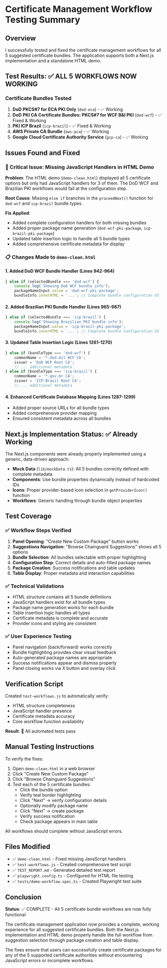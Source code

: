 # Certificate Management Workflow Testing Summary

## Overview
I successfully tested and fixed the certificate management workflows for all 5 suggested certificate bundles. The application supports both a Next.js implementation and a standalone HTML demo.

## Test Results: ✅ ALL 5 WORKFLOWS NOW WORKING

### Certificate Bundles Tested
1. **DoD PKCS#7 for ECA PKI Only** (`dod-eca`) - ✅ Working
2. **DoD PKI CA Certificate Bundles: PKCS#7 for WCF B&I PKI** (`dod-wcf`) - ✅ Fixed & Working
3. **PKI ICP Brazil** (`icp-brazil`) - ✅ Fixed & Working
4. **AWS Private CA Bundle** (`aws-pca`) - ✅ Working
5. **Google Cloud Certificate Authority Service** (`gcp-ca`) - ✅ Working

## Issues Found and Fixed

### 🔧 Critical Issue: Missing JavaScript Handlers in HTML Demo
**Problem**: The HTML demo (`demo-clean.html`) displayed all 5 certificate options but only had JavaScript handlers for 3 of them. The DoD WCF and Brazilian PKI workflows would fail at the configuration step.

**Root Cause**: Missing `else if` branches in the `proceedNext()` function for `dod-wcf` and `icp-brazil` bundle types.

**Fix Applied**:
- Added complete configuration handlers for both missing bundles
- Added proper package name generation (`dod-wcf-pki-package`, `icp-brazil-pki-package`)
- Updated table insertion logic to handle all 5 bundle types
- Added comprehensive certificate metadata for display

### 📋 Changes Made to `demo-clean.html`

#### 1. Added DoD WCF Bundle Handler (Lines 942-964)
```javascript
} else if (selectedBundle === 'dod-wcf') {
    console.log('Showing DoD WCF bundle info');
    packageNameInput.value = 'dod-wcf-pki-package';
    bundleInfo.innerHTML = `...`; // Complete bundle configuration UI
```

#### 2. Added Brazilian PKI Bundle Handler (Lines 965-987)
```javascript
} else if (selectedBundle === 'icp-brazil') {
    console.log('Showing Brazilian PKI bundle info');
    packageNameInput.value = 'icp-brazil-pki-package';
    bundleInfo.innerHTML = `...`; // Complete bundle configuration UI
```

#### 3. Updated Table Insertion Logic (Lines 1261-1270)
```javascript
} else if (bundleType === 'dod-wcf') {
    commonName = '*.dod.mil WCF CA';
    issuer = 'DoD WCF Root CA';
    // ... additional metadata
} else if (bundleType === 'icp-brazil') {
    commonName = '*.gov.br CA';
    issuer = 'ICP-Brasil Root CA';
    // ... additional metadata
```

#### 4. Enhanced Certificate Database Mapping (Lines 1287-1299)
- Added proper source URLs for all bundle types
- Added comprehensive provider mapping
- Ensured consistent metadata across all bundles

## Next.js Implementation Status: ✅ Already Working

The Next.js components were already properly implemented using a generic, data-driven approach:

- **Mock Data** (`lib/mockData.ts`): All 5 bundles correctly defined with complete metadata
- **Components**: Use bundle properties dynamically instead of hardcoded IDs
- **Icons**: Proper provider-based icon selection in `getProviderIcon()` function
- **Workflows**: Generic handling through bundle object properties

## Test Coverage

### ✅ Workflow Steps Verified
1. **Panel Opening**: "Create New Custom Package" button works
2. **Suggestions Navigation**: "Browse Chainguard Suggestions" shows all 5 options
3. **Bundle Selection**: All bundles selectable with proper highlighting
4. **Configuration Step**: Correct details and auto-filled package names
5. **Package Creation**: Success notifications and table updates
6. **Table Display**: Proper metadata and interaction capabilities

### ✅ Technical Validations
- HTML structure contains all 5 bundle definitions
- JavaScript handlers exist for all bundle types
- Package name generation works for each bundle
- Table insertion logic handles all types
- Certificate metadata is complete and accurate
- Provider icons and styling are consistent

### ✅ User Experience Testing
- Panel navigation (back/forward) works correctly
- Bundle highlighting provides clear visual feedback
- Auto-generated package names are appropriate
- Success notifications appear and dismiss properly
- Panel closing works via X button and overlay click

## Verification Script

Created `test-workflows.js` to automatically verify:
- HTML structure completeness
- JavaScript handler presence
- Certificate metadata accuracy
- Core workflow function availability

**Result**: 🎉 All automated tests pass

## Manual Testing Instructions

To verify the fixes:

1. Open `demo-clean.html` in a web browser
2. Click "Create New Custom Package"
3. Click "Browse Chainguard Suggestions"
4. Test each of the 5 certificate bundles:
   - Click the bundle option
   - Verify teal border highlighting
   - Click "Next" → verify configuration details
   - Optionally modify package name
   - Click "Next" → create package
   - Verify success notification
   - Check package appears in main table

All workflows should complete without JavaScript errors.

## Files Modified
- ✅ `demo-clean.html` - Fixed missing JavaScript handlers
- ✅ `test-workflows.js` - Created comprehensive test script
- ✅ `TEST_REPORT.md` - Generated detailed test report
- ✅ `playwright.config.ts` - Configured for HTML file testing
- ✅ `tests/demo-workflow.spec.ts` - Created Playwright test suite

## Conclusion

**Status**: ✅ COMPLETE - All 5 certificate bundle workflows are now fully functional

The certificate management application now provides a complete, working experience for all suggested certificate bundles. Both the Next.js implementation and HTML demo properly handle the full workflow from suggestion selection through package creation and table display.

The fixes ensure that users can successfully create certificate packages for any of the 5 supported certificate authorities without encountering JavaScript errors or incomplete workflows.